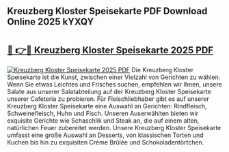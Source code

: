 ## Kreuzberg Kloster Speisekarte PDF Download Online 2025 kYXQY

# <h2><a href="http://gcdu7mr.nevu.top/?p=Kreuzberg+Kloster+Speisekarte">🔗 👉🔴 Kreuzberg Kloster Speisekarte 2025 PDF</a></h2>

[![Kreuzberg Kloster Speisekarte 2025 PDF](https://i.imgur.com/dBaPXMq.png)](http://gcdu7mr.nevu.top/?p=Kreuzberg+Kloster+Speisekarte)
Die Kreuzberg Kloster Speisekarte ist die Kunst, zwischen einer Vielzahl von Gerichten zu wählen. Wenn Sie etwas Leichtes und Frisches suchen, empfehlen wir Ihnen, unsere Salate aus unserer Salatabteilung auf der Kreuzberg Kloster Speisekarte unserer Cafeteria zu probieren. Für Fleischliebhaber gibt es auf unserer Kreuzberg Kloster Speisekarte eine Auswahl an Gerichten: Rindfleisch, Schweinefleisch, Huhn und Fisch. Unseren Auserwählten bieten wir exquisite Gerichte wie Schaschlik und Steak an, die auf einem alten, natürlichen Feuer zubereitet werden. Unsere Kreuzberg Kloster Speisekarte umfasst eine große Auswahl an Desserts, von klassischen Torten und Kuchen bis hin zu exquisiten Crème Brûlée und Schokoladentörtchen.
